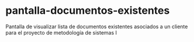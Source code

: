 # pantalla-documentos-existentes
Pantalla de visualizar lista de documentos existentes asociados a un cliente para el proyecto de metodología de sistemas I
